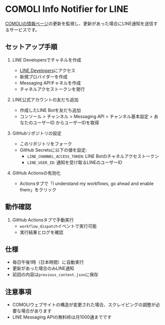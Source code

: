 # COMOLI Info Notifier for LINE

[COMOLIの情報ページ](https://www.comoli.jp/info)の更新を監視し、更新があった場合にLINE通知を送信するサービスです。

## セットアップ手順

1. LINE Developersでチャネルを作成
   - [LINE Developers](https://developers.line.biz/ja/)にアクセス
   - 新規プロバイダーを作成
   - Messaging APIチャネルを作成
   - チャネルアクセストークンを発行

2. LINE公式アカウントの友だち追加
   - 作成したLINE Botを友だち追加
   - コンソール > チャンネル > Messaging API > チャンネル基本設定 > あなたのユーザーID からユーザーIDを取得

3. GitHubリポジトリの設定
   - このリポジトリをフォーク
   - GitHub Secretsに以下の値を設定:
     - `LINE_CHANNEL_ACCESS_TOKEN`: LINE Botのチャネルアクセストークン
     - `LINE_USER_ID`: 通知を受け取るLINEのユーザーID

4. GitHub Actionsの有効化
   - Actionsタブで「I understand my workflows, go ahead and enable them」をクリック

## 動作確認

1. GitHub Actionsタブで手動実行
   - `workflow_dispatch`イベントで実行可能
   - 実行結果とログを確認

## 仕様

- 毎日午後1時（日本時間）に自動実行
- 更新があった場合のみLINE通知
- 前回の内容は`previous_content.json`に保存

## 注意事項

- COMOLIウェブサイトの構造が変更された場合、スクレイピングの調整が必要な場合があります
- LINE Messaging APIの無料枠は月1000通までです 